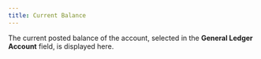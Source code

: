 ```yaml
---
title: Current Balance
---
```



The current posted balance of the account, selected in the **General Ledger Account** field, is displayed here.

